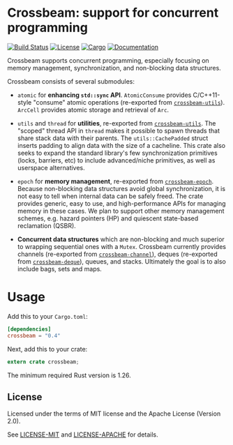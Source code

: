 # Crossbeam: support for concurrent programming

[![Build Status](https://travis-ci.org/crossbeam-rs/crossbeam.svg?branch=master)](
https://travis-ci.org/crossbeam-rs/crossbeam)
[![License](https://img.shields.io/badge/license-MIT%2FApache--2.0-blue.svg)](
https://github.com/crossbeam-rs/crossbeam)
[![Cargo](https://img.shields.io/crates/v/crossbeam.svg)](
https://crates.io/crates/crossbeam)
[![Documentation](https://docs.rs/crossbeam/badge.svg)](
https://docs.rs/crossbeam)

Crossbeam supports concurrent programming, especially focusing on memory
management, synchronization, and non-blocking data structures.

Crossbeam consists of several submodules:

 - `atomic` for **enhancing `std::sync` API**. `AtomicConsume` provides
   C/C++11-style "consume" atomic operations (re-exported from
   [`crossbeam-utils`]). `ArcCell` provides atomic storage and retrieval of
   `Arc`.

 - `utils` and `thread` for **utilities**, re-exported from [`crossbeam-utils`].
   The "scoped" thread API in `thread` makes it possible to spawn threads that
   share stack data with their parents. The `utils::CachePadded` struct inserts
   padding to align data with the size of a cacheline. This crate also seeks to
   expand the standard library's few synchronization primitives (locks,
   barriers, etc) to include advanced/niche primitives, as well as userspace
   alternatives.

 - `epoch` for **memory management**, re-exported from [`crossbeam-epoch`].
   Because non-blocking data structures avoid global synchronization, it is not
   easy to tell when internal data can be safely freed. The crate provides
   generic, easy to use, and high-performance APIs for managing memory in these
   cases. We plan to support other memory management schemes, e.g. hazard
   pointers (HP) and quiescent state-based reclamation (QSBR).

 - **Concurrent data structures** which are non-blocking and much superior to
   wrapping sequential ones with a `Mutex`. Crossbeam currently provides
   channels (re-exported from [`crossbeam-channel`]), deques
   (re-exported from [`crossbeam-deque`]), queues, and stacks. Ultimately the
   goal is to also include bags, sets and maps.

# Usage

Add this to your `Cargo.toml`:

```toml
[dependencies]
crossbeam = "0.4"
```

Next, add this to your crate:

```rust
extern crate crossbeam;
```

The minimum required Rust version is 1.26.

[`crossbeam-epoch`]: https://github.com/crossbeam-rs/crossbeam/tree/master/crossbeam-epoch
[`crossbeam-utils`]: https://github.com/crossbeam-rs/crossbeam/tree/master/crossbeam-utils
[`crossbeam-channel`]: https://github.com/crossbeam-rs/crossbeam/tree/master/crossbeam-channel
[`crossbeam-deque`]: https://github.com/crossbeam-rs/crossbeam/tree/master/crossbeam-epoch

## License

Licensed under the terms of MIT license and the Apache License (Version 2.0).

See [LICENSE-MIT](LICENSE-MIT) and [LICENSE-APACHE](LICENSE-APACHE) for details.
